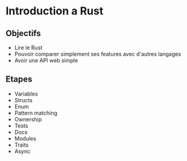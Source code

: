 # Introduction a Rust

## Objectifs

- Lire le Rust
- Pouvoir comparer simplement ses features avec d'autres langages
- Avoir une API web simple

## Etapes

- Variables
- Structs
- Enum
- Pattern matching
- Ownership
- Tests
- Docs
- Modules
- Traits
- Async

